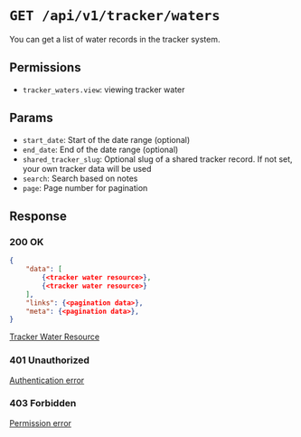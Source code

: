 # `GET /api/v1/tracker/waters`
You can get a list of water records in the tracker system.


## Permissions

- `tracker_waters.view`: viewing tracker water

## Params

- `start_date`: Start of the date range (optional)
- `end_date`: End of the date range (optional)
- `shared_tracker_slug`: Optional slug of a shared tracker record. If not set, your own tracker data will be used
- `search`: Search based on notes
- `page`: Page number for pagination

## Response

### 200 OK

```json
{
    "data": [
        {<tracker water resource>},
        {<tracker water resource>}
    ],
    "links": {<pagination data>},
    "meta": {<pagination data>},
}
```

[Tracker Water Resource](tracker_water_resource.md)

### 401 Unauthorized
[Authentication error](../../_globals/authentication-errors.md)

### 403 Forbidden
[Permission error](../../_globals/permission-errors.md)
